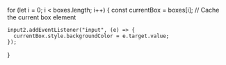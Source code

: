 for (let i = 0; i < boxes.length; i++) {
    const currentBox = boxes[i]; // Cache the current box element
  
    input2.addEventListener("input", (e) => {
      currentBox.style.backgroundColor = e.target.value;
    });
  }
